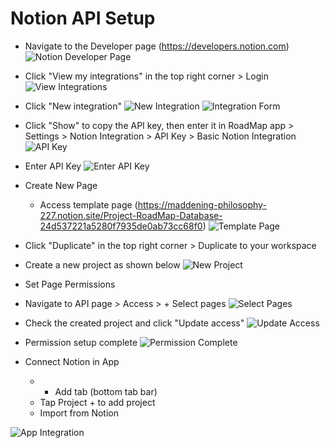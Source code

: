 # Notion API Setup

- Navigate to the Developer page (https://developers.notion.com)
![Notion Developer Page](images/notion_img_01.png)

- Click "View my integrations" in the top right corner > Login
![View Integrations](images/notion_img_02.png)

- Click "New integration"
![New Integration](images/notion_img_03.png)
![Integration Form](images/notion_img_04.png)

- Click "Show" to copy the API key, then enter it in RoadMap app > Settings > Notion Integration > API Key > Basic Notion Integration
![API Key](images/notion_img_05.png)


- Enter API Key
![Enter API Key](images/notion_img_06.png)

- Create New Page
	- Access template page (https://maddening-philosophy-227.notion.site/Project-RoadMap-Database-24d537221a5280f7935de0ab73cc68f0)
![Template Page](images/notion_img_07.png)

- Click "Duplicate" in the top right corner > Duplicate to your workspace
- Create a new project as shown below
![New Project](images/notion_img_08.png)

- Set Page Permissions
- Navigate to API page > Access > + Select pages
![Select Pages](images/notion_img_09.png)

- Check the created project and click "Update access"
![Update Access](images/notion_img_10.png)

- Permission setup complete
![Permission Complete](images/notion_img_11.png)

- Connect Notion in App
	- + Add tab (bottom tab bar)
	- Tap Project + to add project
	- Import from Notion

![App Integration](images/notion_img_12.png)
